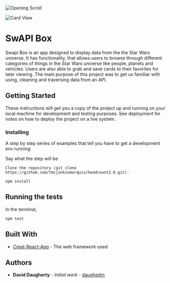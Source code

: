 ![Opening Scroll](./images/openingscreen.png)

![Card View](./images/cardscreen.png)


# SwAPI Box

Swapi Box is an app designed to display data from the the Star Wars universe.  It has functionality, that allows users to browse through different categories of things in the Star Wars universe like people, planets and vehicles.  Users are also able to grab and save cards to their favorites for later viewing. The main purpose of this project was to get us familiar with using, cleaning and traversing data from an API.



## Getting Started

These instructions will get you a copy of the project up and running on your local machine for development and testing purposes. See deployment for notes on how to deploy the project on a live system.


### Installing

A step by step series of examples that tell you have to get a development env running

Say what the step will be

```
Clone the repository (git clone https://github.com/tmcjunkinmarquis/headcount2.0.git).
```
```
npm install
```

## Running the tests

In the terminal, 

```
npm test
```

## Built With

* [Creat-React-App](https://github.com/facebook/create-react-app) - The web framework used

## Authors

* **David Daugherty** - *Initial work* - [daughedm](https://github.com/daughedm)
